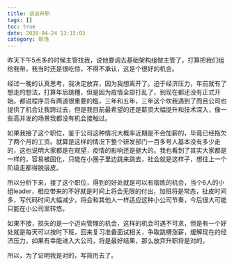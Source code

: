 ```yaml
---
title: 谈谈升职
tags: []
toc: true
date: 2020-04-24 13:15:03
category: 职场
---
```


昨天下午5点多的时候主管找我，说他要调去基础架构组做主管了，打算把我们组给我带，我当时还是很吃惊，不得不承认，这是个很好的机会。

<!-- more -->

经过一晚的认真思考，我决定放弃，因为我想离开了。迫于经济压力，年前就有了想走的想法，打算年后跳槽，但是因为疫情全部打乱了，到现在都还没有正式开始。都说程序员有两道很重要的槛，三年和五年，三年这个坎我遇到了而且公司也提供了机会让我跨过去，但是我目前最希望的还是薪资大幅提升和技术深入，像一些高并发的场景我都没有机会接触过。

如果我接了这个职位，鉴于公司这种情况大概率近期是不会加薪的，毕竟已经拖欠了两个月的工资。就算是这样的情况下整个研发部门一百多号人基本没有多少走的，这也说明大家都是在观望，疫情的影响还是挺大的。我也看到了其实大家都是一样的，容易被固化，只能在小圈子里边跳来跳去，社会就是这样子，想往上一个阶级走都得脱层皮。

所以分析下来，接了这个职位，得到的好处就是可以有锻炼的机会，当个6人的小组leader，相应带来的不好就是时间上将会无限的付出，加班将是常态，扯皮时间多，写代码时间大幅减少，将会和其他人一样适应这种小公司节奏，今后很大可能只能在小公司里转悠。

如果不接，损失的是一个迈向管理的机会，这样的机会可遇不可求，但是有一个好处就是每天可以按时下班，回来复习准备面试相关，争取跳槽涨薪，缓解现在的经济压力，如果有幸能进入大公司，将是最好结果，那么放弃升职将是对的。

所以，为了证明我是对的，写简历去了。

